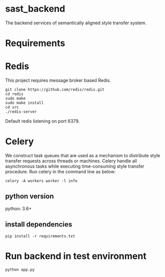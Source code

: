# sast_backend
 The backend services of semantically aligned style transfer system.
 
# Requirements


# Redis

This project requires message broker based Redis.

    git clone https://github.com/redis/redis.git
    cd redis
    sudo make
    sudo make install
    cd src
    ./redis-server

Default redis listening on port 6379.


# Celery 

We construct task queues that are used as a mechanism to distribute style transfer requests across threads or machines. Celery handle all asynchronous tasks while executing time-consuming style transfer procedure. Run celery in the command line as below:

    celery -A workers worker -l info


## python version
python:  3.6+
## install dependencies


``
pip install -r requirements.txt
``

# Run backend in test environment

``
python app.py
``


